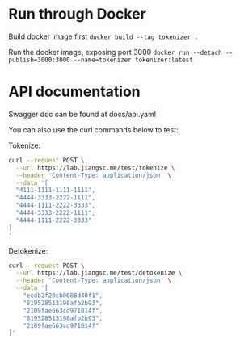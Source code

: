 # Run through Docker

Build docker image first
`docker build --tag tokenizer .`

Run the docker image, exposing port 3000
`docker run --detach --publish=3000:3000 --name=tokenizer tokenizer:latest`

# API documentation

Swagger doc can be found at docs/api.yaml

You can also use the curl commands below to test: 

Tokenize: 
```bash
curl --request POST \
  --url https://lab.jiangsc.me/test/tokenize \
  --header 'Content-Type: application/json' \
  --data '[
  "4111-1111-1111-1111",
  "4444-3333-2222-1111",
  "4444-1111-2222-3333",
  "4444-3333-2222-1111",
  "4444-1111-2222-3333"
]
'
```
Detokenize:
```bash
curl --request POST \
  --url https://lab.jiangsc.me/test/detokenize \
  --header 'Content-Type: application/json' \
  --data '[
	"ecdb2f20cb0688d40f1",
	"819528513198afb2b93",
	"2109fae663cd971014f",
	"819528513198afb2b93",
	"2109fae663cd971014f"
]'
```
